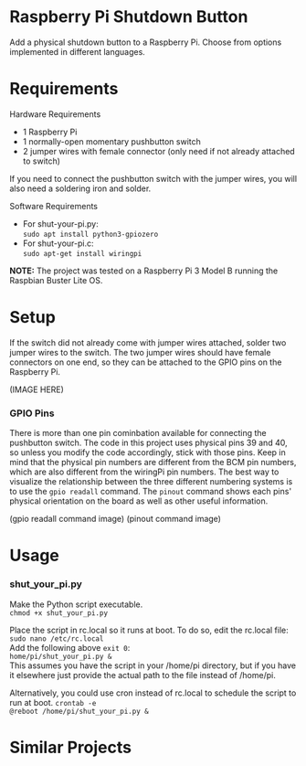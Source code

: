 # Raspberry Pi Shutdown Button
Add a physical shutdown button to a Raspberry Pi. Choose from options implemented in different languages.

# Requirements
Hardware Requirements
- 1 Raspberry Pi 
- 1 normally-open momentary pushbutton switch
- 2 jumper wires with female connector (only need if not already attached to switch)

If you need to connect the pushbutton switch with the jumper wires, you will also need a soldering iron and solder.

Software Requirements
- For shut-your-pi.py: <br/>
  ```sudo apt install python3-gpiozero```
- For shut-your-pi.c: <br/>
  ```sudo apt-get install wiringpi```

**NOTE:** The project was tested on a Raspberry Pi 3 Model B running the Raspbian Buster Lite OS.

# Setup
If the switch did not already come with jumper wires attached, solder two jumper wires to the switch. The two jumper wires should have female connectors on one end, so they can be attached to the GPIO pins on the Raspberry Pi. 

(IMAGE HERE)

### GPIO Pins
There is more than one pin cominbation available for connecting the pushbutton switch. The code in this project uses physical pins 39 and 40, so unless you modify the code accordingly, stick with those pins. Keep in mind that the physical pin numbers are different from the BCM pin numbers, which are also different from the wiringPi pin numbers. The best way to visualize the relationship between the three different numbering systems is to use the `gpio readall` command. The `pinout` command shows each pins' physical orientation on the board as well as other useful information.

(gpio readall command image)
(pinout command image)

# Usage
### shut_your_pi.py
Make the Python script executable. <br/>
```chmod +x shut_your_pi.py```

Place the script in rc.local so it runs at boot. To do so, edit the rc.local file: <br/>
```sudo nano /etc/rc.local``` <br/>
Add the following above `exit 0`: <br/>
```home/pi/shut_your_pi.py &``` <br/>
This assumes you have the script in your /home/pi directory, but if you have it elsewhere just provide the actual path to the file instead of /home/pi.

Alternatively, you could use cron instead of rc.local to schedule the script to run at boot.
```crontab -e``` <br/>
```@reboot /home/pi/shut_your_pi.py &``` <br/>

# Similar Projects




